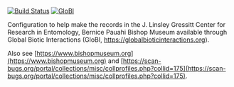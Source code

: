 [![Build Status](https://travis-ci.com/globalbioticinteractions/bpbm-ent.svg)](https://travis-ci.com/globalbioticinteractions/bpbm-ent) [![GloBI](http://api.globalbioticinteractions.org/interaction.svg?accordingTo=globi:globalbioticinteractions/bpbm-ent)](http://globalbioticinteractions.org/?accordingTo=globi:globalbioticinteractions/bpbm-ent) 


Configuration to help make the records in the J. Linsley Gressitt Center for Research in Entomology, Bernice Pauahi Bishop Museum available through Global Biotic Interactions (GloBI, https://globalbioticinteractions.org). 

Also see [https://www.bishopmuseum.org](https://www.bishopmuseum.org) and [https://scan-bugs.org/portal/collections/misc/collprofiles.php?collid=175](https://scan-bugs.org/portal/collections/misc/collprofiles.php?collid=175).

